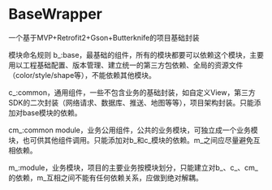 # BaseWrapper
一个基于MVP+Retrofit2+Gson+Butterknife的项目基础封装

模块命名规则
b_:base，最基础的组件，所有的模块都要可以依赖这个模块，主要用以工程基础配置、版本管理、建立统一的第三方包依赖、全局的资源文件（color/style/shape等），不能依赖其他模块。

c_:common，通用组件，一些不包含业务的基础封装，如自定义View，第三方SDK的二次封装（网络请求、数据库、推送、地图等等），项目架构封装。只能添加对base模块的依赖。

cm_:common module，业务公用组件，公共的业务模块，可独立成一个业务模块，也可供其他组件调用。只能添加对b_和c_模块的依赖。m_之间应尽量避免互相依赖。

m_:module，业务模块，项目的主要业务按模块划分，只能建立对b_、c_、cm_的依赖，m_互相之间不能有任何依赖关系，应做到绝对解耦。


